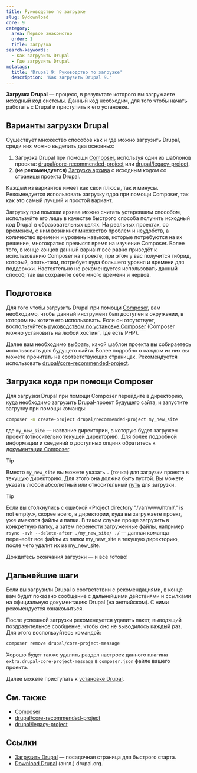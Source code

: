 ```yaml
---
title: Руководство по загрузке
slug: 9/download
core: 9
category:
  area: Первое знакомство
  order: 1
  title: Загрузка
search-keywords:
  - Как загрузить Drupal
  - Где загрузить Drupal
metatags:
  title: 'Drupal 9: Руководство по загрузке'
  description: 'Как загрузить Drupal 9.'
---
```


**Загрузка Drupal** — процесс, в результате которого вы загружаете исходный код системы. Данный код необходим, для того чтобы начать работать с Drupal и приступить к его установке.

## Варианты загрузки Drupal

Существует множество способов как и где можно загрузить Drupal, среди них можно выделить два основных:

1. Загрузка Drupal при помощи [Composer](../../../composer/index.md), используя один из шаблонов проекта: [drupal/core-recommended-project](../../../composer/drupal/recommended-project/index.md) или [drupal/legacy-project](../../../composer/drupal/legacy-project/index.md).
1. (**не рекомендуется**) [Загрузка архива](https://www.drupal.org/project/drupal) с исходным кодом со страницы проекта Drupal.

Каждый из вариантов имеет как свои плюсы, так и минусы. Рекомендуется использовать загрузку ядра при помощи Composer, так как это самый лучший и простой вариант.

Загрузку при помощи архива можно считать устаревшим способом, используйте его лишь в качестве быстрого способа получить исходный код Drupal в образовательных целях. На реальных проектах, со временем, с ним возникнет множество проблем и неудобств, а количество времени и уровень навыков, которые потребуются на их решение, многократно превысят время на изучение Composer. Более того, в конце концов данный вариант всё равно приведёт к использованию Composer на проекте, при этом у вас получится гибрид, который, опять-таки, потребует куда большего уровня и времени для поддержки. Настоятельно не рекомендуется использовать данный способ; так вы сохраните себе много времени и нервов.

## Подготовка

Для того чтобы загрузить Drupal при помощи [Composer](../../../composer/index.md), вам необходимо, чтобы данный инструмент был доступен в окружении, в котором вы хотите его использовать. Если он отсутствует, воспользуйтесь [руководством по установке Composer](https://getcomposer.org/download/) (Composer можно установить на любой хостинг, где есть PHP).

Далее вам необходимо выбрать, какой шаблон проекта вы собираетесь использовать для будущего сайта. Более подробно о каждом из них вы можете прочитать на соответствующих страницах. Рекомендуется использовать [drupal/core-recommended-project](../../../composer/drupal/recommended-project/index.md).

## Загрузка кода при помощи Composer

Для загрузки Drupal при помощи Composer перейдите в директорию, куда необходимо загрузить Drupal-проект будущего сайта, и запустите загрузку при помощи команды:

```bash
composer -n create-project drupal/recommended-project my_new_site
``` 

где `my_new_site` — название директории, в которую будет загружен проект (относительно текущей директории). Для более подробной информации и сведений о доступных опциях обратитесь к [документации Composer](https://getcomposer.org/doc/03-cli.md#create-project).

> [!TIP]
> Вместо `my_new_site` вы можете указать `.` (точка) для загрузки проекта в текущую директорию. Для этого она должна быть пустой. Вы можете указать любой абсолютный или относительный [путь](https://ru.wikipedia.org/wiki/%D0%9F%D1%83%D1%82%D1%8C_%D0%BA_%D1%84%D0%B0%D0%B9%D0%BB%D1%83) для загрузки.

> [!TIP]
> Если вы столкнулись с ошибкой «Project directory "/var/www/html/." is not empty.», скорее всего, в директории, куда вы загружаете проект, уже имеются файлы и папки. В таком случае проще загрузить в конкретную папку, а затем перенести загруженные файлы, например `rsync -avh --delete-after ./my_new_site/ ./` — данная команда перенесёт все файлы из папки my_new_site в текущую директорию, после чего удалит их из my_new_site.

Дождитесь окончания загрузки — и всё готово!

## Дальнейшие шаги

Если вы загрузили Drupal в соответствии с рекомендациями, в конце вам будет показано сообщение с дальнейшими действиями и ссылками на официальную документацию Drupal (на английском). С ними рекомендуется ознакомиться.

После успешной загрузки рекомендуется удалить пакет, выводящий поздравительное сообщение, чтобы оно не выводилось каждый раз. Для этого воспользуйтесь командой:

```bash
composer remove drupal/core-project-message
```

Хорошо будет также удалить раздел настроек данного плагина `extra.drupal-core-project-message` в `composer.json` файле вашего проекта.

Далее можете приступать к [установке Drupal](../installation/index.md).

## См. также

- [Composer](../../../composer/index.md)
- [drupal/core-recommended-project](../../../composer/drupal/recommended-project/index.md)
- [drupal/legacy-project](../../../composer/drupal/legacy-project/index.md)

## Ссылки

- [Загрузить Drupal](https://druki.ru/download) — посадочная страница для быстрого старта.
- [Download Drupal](https://www.drupal.org/download) (англ.) drupal.org.
